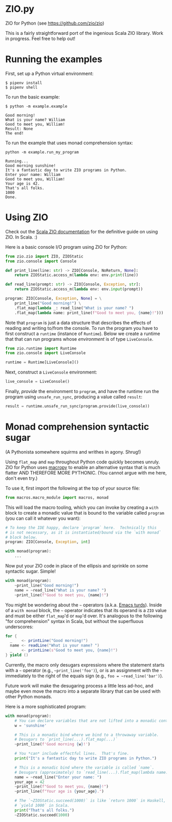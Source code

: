 # ZIO.py
ZIO for Python (see https://github.com/zio/zio)

This is a fairly straightforward port of the ingenious Scala ZIO library.  Work
in progress.  Feel free to help out!

# Running the examples

First, set up a Python virtual environment:
```
$ pipenv install
$ pipenv shell
```

To run the basic example:

```
$ python -m example.example

Good morning!
What is your name? William
Good to meet you, William!
Result: None
The end!
```

To run the example that uses monad comprehension syntax:
```
python -m example.run_my_program

Running...
Good morning sunshine!
It's a fantastic day to write ZIO programs in Python.
Enter your name: William
Good to meet you, William!
Your age is 42.
That's all folks.
1000
Done.
```

# Using ZIO

Check out the [Scala ZIO documentation](https://zio.dev/) for the definitive
guide on using ZIO.  In Scala. :)

Here is a basic console I/O program using ZIO for Python:

```python
from zio.zio import ZIO, ZIOStatic
from zio.console import Console

def print_line(line: str) -> ZIO[Console, NoReturn, None]:
    return ZIOStatic.access_m(lambda env: env.print(line))

def read_line(prompt: str) -> ZIO[Console, Exception, str]:
    return ZIOStatic.access_m(lambda env: env.input(prompt))

program: ZIO[Console, Exception, None] = \
    print_line("Good morning!") \
    .flat_map(lambda _: read_line("What is your name? ")
    .flat_map(lambda name: print_line(f"Good to meet you, {name}!")))  # noqa
```

Note that `program` is just a data structure that describes the effects of 
reading and writing to/from the console.  To run the program you have to first
construct a `runtime` (instance of `Runtime`).  Below we create a runtime that
that can run programs whose _environment_ is of type `LiveConsole`.

```python
from zio.runtime import Runtime
from zio.console import LiveConsole

runtime = Runtime[LiveConsole]()
```

Next, construct a `LiveConsole` environment:

```python
live_console = LiveConsole()
```

Finally, _provide_ the environment to `program`, and have the runtime run the
program using `unsafe_run_sync`, producing a value called `result`:

```python
result = runtime.unsafe_run_sync(program.provide(live_console))
```

# Monad comprehension syntactic sugar
(A Pythonista somewhere squirms and writhes in agony.  Shrug!)

Using `flat_map` and `map` throughout Python code quickly becomes unruly.  ZIO
for Python uses [macropy](https://github.com/lihaoyi/macropy) to enable an
alternative syntax that is much flatter AND THEREFORE MORE PYTHONIC.  (You 
cannot argue with me here, don't even try.)

To use it, first import the following at the top of your source file:

```python
from macros.macro_module import macros, monad
```

This will load the macro tooling, which you can invoke by creating a `with` block
to create a monadic value that is bound to the variable called `program` (you
can call it whatever you want):

```python
# To keep the IDE happy, declare `program` here.  Technically this
# is not necessary, as it is instantiated/bound via the `with monad`
# block below.
program: ZIO[Console, Exception, int]

with monad(program):
    ...
```

Now put your ZIO code in place of the ellipsis and sprinkle on some syntactic
sugar.  Simple!

```python
with monad(program):
    ~print_line("Good morning!")
    name = ~read_line("What is your name? ")
    ~print_line(f"Good to meet you, {name}!")
```

You might be wondering about the `~` operators (a.k.a. 
[Emacs turds](https://news.slashdot.org/comments.pl?sid=1021471&cid=25675361)).
Inside of a `with monad` block, the `~` operator indicates that its operand
is a `ZIO` value and must be either `flat_map`'d or `map`'d over.  It's analogous
to the following "for comprehension" syntax in Scala, but without the superfluous
underscores:

```scala
for {
  _    <- printLine("Good morning!")
  name <- readLine("What is your name? ")
  _    <- printLine(s"Good to meet you, {name}!")
} yield ()
```

Currently, the macro only desugars expressions where the statement starts with
a `~` operator (e.g., `~print_line('foo')`), or is an assignment with the `~`
immediately to the right of the equals sign (e.g., `foo = ~read_line('bar')`).

Future work will make the desugaring process a little less ad-hoc, and maybe
even move the macro into a separate library that can be used with other
Python monads.

Here is a more sophisticated program:
```python
with monad(program):
    # You can declare variables that are not lifted into a monadic context.
    w = 'sunshine'

    # This is a monadic bind where we bind to a throwaway variable.
    # Desugars to `print_line(...).flat_map(...)`
    ~print_line(f'Good morning {w}!')

    # You *can* include effectful lines.  That's fine.
    print("It's a fantastic day to write ZIO programs in Python.")

    # This is a monadic bind where the variable is called `name`.
    # Desugars (approximately) to `read_line(...).flat_map(lambda name: ...)`
    name = ~read_line("Enter your name: ")
    your_age = 42
    ~print_line(f"Good to meet you, {name}!")
    ~print_line(f"Your age is {your_age}.")

    # The `~ZIOStatic.succeed(1000)` is like `return 1000` in Haskell, or
    # `yield 1000` in Scala.
    print("That's all folks.")
    ~ZIOStatic.succeed(1000)
```